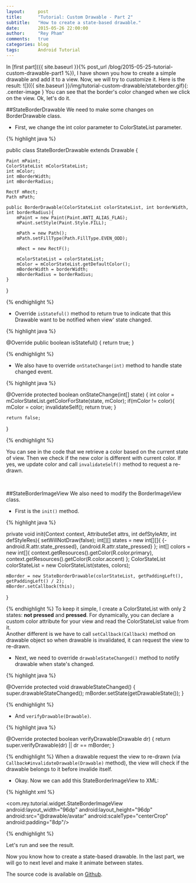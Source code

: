 ```yaml
---
layout:     post
title:      "Tutorial: Custom Drawable - Part 2"
subtitle:   "How to create a state-based drawable."
date:       2015-05-26 22:00:00
author:     "Rey Pham"
comments: 	true
categories: blog 
tags:		Android Tutorial
---
```


In [first part]({{ site.baseurl }}{% post_url /blog/2015-05-25-tutorial-custom-drawable-part1 %}), I have shown you how to create a simple drawable and add it to a view. Now, we will try to customize it. Here is the result:
![]({{ site.baseurl }}/img/tutorial-custom-drawable/stateborder.gif){: .center-image }
You can see that the border's color changed when we click on the view. Ok, let's do it.
<br />

##StateBorderDrawable
We need to make some changes on BorderDrawable class.

* First, we change the int color parameter to ColorStateList parameter.

{% highlight java %}

public class StateBorderDrawable extends Drawable {

    Paint mPaint;
	ColorStateList mColorStateList;
    int mColor;
    int mBorderWidth;
    int mBorderRadius;

    RectF mRect;
    Path mPath;

    public BorderDrawable(ColorStateList colorStateList, int borderWidth, int borderRadius){
        mPaint = new Paint(Paint.ANTI_ALIAS_FLAG);
        mPaint.setStyle(Paint.Style.FILL);

        mPath = new Path();
        mPath.setFillType(Path.FillType.EVEN_ODD);

        mRect = new RectF();

        mColorStateList = colorStateList;
        mColor = mColorStateList.getDefaultColor();
        mBorderWidth = borderWidth;
        mBorderRadius = borderRadius;
    }
}	

{% endhighlight %}

* Override `isStateful()` method to return true to indicate that this Drawable want to be notified when view' state changed.

{% highlight java %}

@Override
public boolean isStateful() {
    return true;
}

{% endhighlight %}

* We also have to override `onStateChange(int)` method to handle state changed event.

{% highlight java %}

@Override
protected boolean onStateChange(int[] state) {
    int color = mColorStateList.getColorForState(state, mColor);
    if(mColor != color){
        mColor = color;
        invalidateSelf();
        return true;
    }

    return false;
}

{% endhighlight %}

You can see in the code that we retrieve a color based on the current state of view. Then we check if the new color is different with current color. If yes, we update color and call `invalidateSelf()` method to request a re-drawn. 

<br />

##StateBorderImageView
We also need to modify the BorderImageView class.

* First is the `init()` method.

{% highlight java %}

private void init(Context context, AttributeSet attrs, int defStyleAttr, int defStyleRes){
    setWillNotDraw(false);
    int[][] states = new int[][]{
            {-android.R.attr.state_pressed},
            {android.R.attr.state_pressed}
    };
    int[] colors = new int[]{
            context.getResources().getColor(R.color.primary),
            context.getResources().getColor(R.color.accent)
    };
    ColorStateList colorStateList = new ColorStateList(states, colors);

    mBorder = new StateBorderDrawable(colorStateList, getPaddingLeft(), getPaddingLeft() / 2);
    mBorder.setCallback(this);
}

{% endhighlight %}
To keep it simple, I create a ColorStateList with only 2 states: **not pressed** and **pressed**. For dynamically, you can declare a custom color attribute for your view and read the ColorStateList value from it.  
Another different is we have to call `setCallback(Callback)` method on drawable object so when drawable is invalidated, it can request the view to re-drawn.

* Next, we need to override `drawableStateChanged()` method to notify drawable when state's changed.

{% highlight java %}

@Override
protected void drawableStateChanged() {
    super.drawableStateChanged();
    mBorder.setState(getDrawableState());
}
	
{% endhighlight %}

* And `verifyDrawable(Drawable)`.

{% highlight java %}

@Override
protected boolean verifyDrawable(Drawable dr) {
    return super.verifyDrawable(dr) || dr == mBorder;
}
	
{% endhighlight %}
When a drawable request the view to re-drawn (via `Callback#invalidateDrawable(Drawable)` method), the view will check if the drawable belongs to it before invalide itself.

* Okay. Now we can add this StateBorderImageView to XML:

{% highlight xml %}

<com.rey.tutorial.widget.StateBorderImageView
    android:layout_width="96dp"
    android:layout_height="96dp"
    android:src="@drawable/avatar"
    android:scaleType="centerCrop"
    android:padding="8dp"/>
	
{% endhighlight %}

Let's run and see the result.  

Now you know how to create a state-based drawable. In the last part, we will go to next level and make it animate between states.

The source code is available on [Github](https://github.com/rey5137/tutorials/tree/add_drawable_to_view).